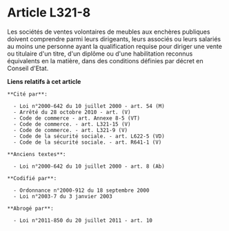 # Article L321-8

Les sociétés de ventes volontaires de meubles aux enchères publiques doivent comprendre parmi leurs dirigeants, leurs
associés ou leurs salariés au moins une personne ayant la qualification requise pour diriger une vente ou titulaire d'un
titre, d'un diplôme ou d'une habilitation reconnus équivalents en la matière, dans des conditions définies par décret en
Conseil d'Etat.

**Liens relatifs à cet article**

	**Cité par**:

	  - Loi n°2000-642 du 10 juillet 2000 - art. 54 (M)
	  - Arrêté du 28 octobre 2010 - art. (V)
	  - Code de commerce - art. Annexe 8-5 (VT)
	  - Code de commerce. - art. L321-15 (V)
	  - Code de commerce. - art. L321-9 (V)
	  - Code de la sécurité sociale. - art. L622-5 (VD)
	  - Code de la sécurité sociale. - art. R641-1 (V)

	**Anciens textes**:

	  - Loi n°2000-642 du 10 juillet 2000 - art. 8 (Ab)

	**Codifié par**:

	  - Ordonnance n°2000-912 du 18 septembre 2000
	  - Loi n°2003-7 du 3 janvier 2003

	**Abrogé par**:

	  - Loi n°2011-850 du 20 juillet 2011 - art. 10
